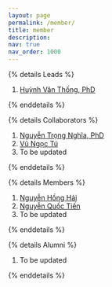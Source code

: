 ```yaml
---
layout: page
permalink: /member/
title: member
description:
nav: true
nav_order: 1000
---
```


{% details Leads %}

<ol class=space_list>

  <li><a href="https://scholar.google.com/citations?user=sEMY7OoAAAAJ" target="_blank">Huỳnh Văn Thống, PhD</a></li>

</ol>
{% enddetails %}

{% details Collaborators %}
<ol class=space_list>
    <li><a href="https://scholar.google.com/citations?user=kl6Sz_wAAAAJ&hl=en" target="_blank">Nguyễn Trọng Nghĩa, PhD</a></li>
    <li><a href="https://scholar.google.com/citations?user=wKyLVp0AAAAJ&hl=en" target="_blank">Vũ Ngọc Tú</a></li>
    <li> To be updated </li>
</ol>
{% enddetails %}

{% details Members %}
<ol class=space_list>
    <li><a href="https://hhnguyen.netlify.app" target="_blank">Nguyễn Hồng Hải</a></li>
    <li><a href="/member/" target="_blank">Nguyễn Quốc Tiến</a></li>
    <li> To be updated </li>
</ol>
{% enddetails %}

{% details Alumni %}
<ol class=space_list>
    <li> To be updated </li>
</ol>
{% enddetails %}



